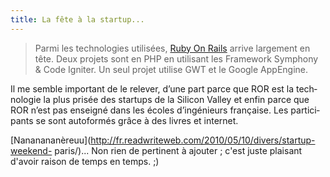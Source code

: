 ```yaml
---
title: La fête à la startup...
---
```


> Parmi les tech­no­lo­gies uti­li­sées, [Ruby On
Rails](http://rubyonrails.org/) arrive lar­ge­ment en tête. Deux projets sont
en PHP en uti­li­sant les Framework Symphony & Code Igniter. Un seul projet
uti­lise GWT et le Google AppEngine.  
  
Il me semble impor­tant de le rele­ver, d’une part parce que ROR est la
tech­no­lo­gie la plus pri­sée des star­tups de la Silicon Valley et enfin
parce que ROR n’est pas ensei­gné dans les écoles d’ingénieurs française. Les
par­ti­ci­pants se sont auto­for­més grâce à des livres et internet.

[Nananananèreuu](http://fr.readwriteweb.com/2010/05/10/divers/startup-weekend-
paris/)... Non rien de pertinent à ajouter ; c'est juste plaisant d'avoir
raison de temps en temps. ;)

